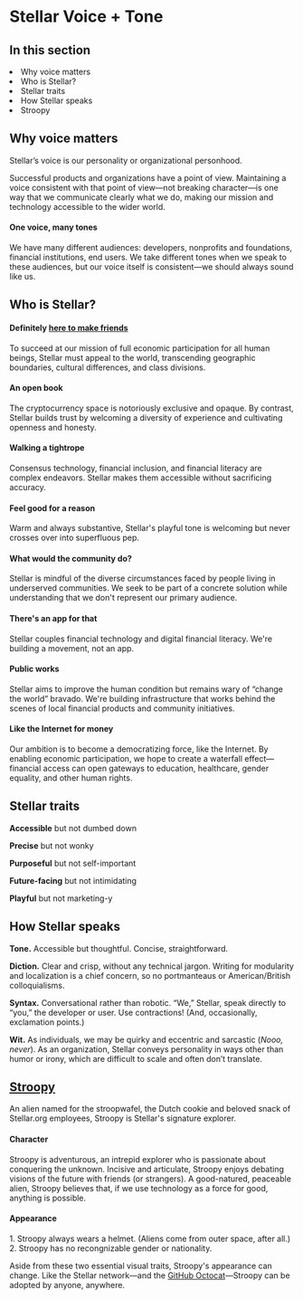 <h1>Stellar Voice + Tone</h1>

<h2>In this section</h2>
  <li>Why voice matters</li>
	<li>Who is Stellar?</li>
	<li>Stellar traits</li>
	<li>How Stellar speaks</li>
	<li>Stroopy</li>
	
<h2>Why voice matters</h2>
Stellar’s voice is our personality or organizational personhood.

Successful products and organizations have a point of view. Maintaining a voice consistent with that point of view—not breaking character—is one way that we communicate clearly what we do, making our mission and technology accessible to the wider world. 

<h4>One voice, many tones</h4>
We have many different audiences: developers, nonprofits and foundations, financial institutions, end users. We take different tones when we speak to these audiences, but our voice itself is consistent—we should always sound like us. 

<h2>Who is Stellar?</h2>

<h4>Definitely <a href = "https://www.youtube.com/watch?v=w536Alnon24">here to make friends</a></h4>
To succeed at our mission of full economic participation for all human beings, Stellar must appeal to the world, transcending geographic boundaries, cultural differences, and class divisions. 

<h4>An open book</h4>
The cryptocurrency space is notoriously exclusive and opaque. By contrast, Stellar builds trust by welcoming a diversity of experience and cultivating openness and honesty.

<h4>Walking a tightrope</h4>
Consensus technology, financial inclusion, and financial literacy are complex endeavors. Stellar makes them accessible without sacrificing accuracy.  

<h4>Feel good for a reason</h4>
Warm and always substantive, Stellar's playful tone is welcoming but never crosses over into superfluous pep. 

<h4>What would the community do?</h4>
Stellar is mindful of the diverse circumstances faced by people living in underserved communities. We seek to be part of a concrete solution while understanding that we don't represent our primary audience.

<h4>There's an app for that</h4>
Stellar couples financial technology and digital financial literacy. We're building a movement, not an app. 

<h4>Public works</h4>
Stellar aims to improve the human condition but remains wary of “change the world” bravado. We're building infrastructure that works behind the scenes of local financial products and community initiatives.   

<h4>Like the Internet for money</h4>
Our ambition is to become a democratizing force, like the Internet. By enabling economic participation, we hope to create a waterfall effect—financial access can open gateways to education, healthcare, gender equality, and other human rights.  

<h2>Stellar traits</h2>

<b>Accessible</b> but not dumbed down

<b>Precise</b> but not wonky

<b>Purposeful</b> but not self-important

<b>Future-facing</b> but not intimidating

<b>Playful</b> but not marketing-y

<h2>How Stellar speaks</h2>

<b>Tone.</b> Accessible but thoughtful. Concise, straightforward. 

<b>Diction.</b> Clear and crisp, without any technical jargon. Writing for modularity and localization is a chief concern, so no portmanteaus or American/British colloquialisms.

<b>Syntax.</b> Conversational rather than robotic. “We,” Stellar, speak directly to “you,” the developer or user. Use contractions! (And, occasionally, exclamation points.)

<b>Wit.</b> As individuals, we may be quirky and eccentric and sarcastic (<i>Nooo, never</i>). As an organization, Stellar conveys personality in ways other than humor or irony, which are difficult to scale and often don’t translate.

<h2><a href = "https://cloud.githubusercontent.com/assets/11052213/9036149/72db90f4-3993-11e5-9fcf-58e1eb6d0b00.gif">Stroopy</a></h2>

An alien named for the stroopwafel, the Dutch cookie and beloved snack of Stellar.org employees, Stroopy is Stellar's signature explorer. 

<h4>Character</h4>
Stroopy is adventurous, an intrepid explorer who is passionate about conquering the unknown. Incisive and articulate, Stroopy enjoys debating visions of the future with friends (or strangers). A good-natured, peaceable alien, Stroopy believes that, if we use technology as a force for good, anything is possible. 

<h4>Appearance</h4> 
1. Stroopy always wears a helmet. (Aliens come from outer space, after all.) 
2. Stroopy has no recongnizable gender or nationality. 

Aside from these two essential visual traits, Stroopy's appearance can change. Like the Stellar network—and the <a href = "https://octodex.github.com/">GitHub Octocat</a>—Stroopy can be adopted by anyone, anywhere.   
